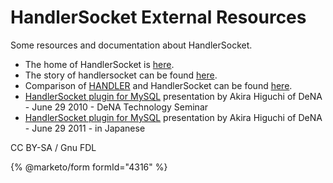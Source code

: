 
# HandlerSocket External Resources

Some resources and documentation about HandlerSocket.


* The home of HandlerSocket is [here](https://github.com/DeNA/HandlerSocket-Plugin-for-MySQL).
* The story of handlersocket can be found [here](https://yoshinorimatsunobu.blogspot.com/2010/10/using-mysql-as-nosql-story-for.html).
* Comparison of [HANDLER](../handler/README.md) and HandlerSocket can be found [here](https://varokism.blogspot.com/2010/12/using-mysql-as-nosql-story-for_27.html).
* [HandlerSocket plugin for MySQL](https://www.slideshare.net/akirahiguchi/handlersocket-20100629en-5698215) presentation by Akira Higuchi of DeNA - June 29 2010 - DeNA Technology Seminar
* [HandlerSocket plugin for MySQL](https://www.slideshare.net/akirahiguchi/handlersocket-plugin-for-mysql-4664154) presentation by Akira Higuchi of DeNA - June 29 2011 - in Japanese


CC BY-SA / Gnu FDL


{% @marketo/form formId="4316" %}
